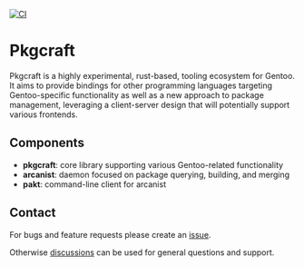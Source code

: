 [![CI](https://github.com/pkgcraft/pkgcraft/workflows/CI/badge.svg)](https://github.com/pkgcraft/pkgcraft/actions/workflows/ci.yml)

# Pkgcraft

Pkgcraft is a highly experimental, rust-based, tooling ecosystem for Gentoo. It
aims to provide bindings for other programming languages targeting
Gentoo-specific functionality as well as a new approach to package management,
leveraging a client-server design that will potentially support various
frontends.

## Components

- **pkgcraft**: core library supporting various Gentoo-related functionality
- **arcanist**: daemon focused on package querying, building, and merging
- **pakt**: command-line client for arcanist

## Contact

For bugs and feature requests please create an [issue][1].

Otherwise [discussions][2] can be used for general questions and support.

[1]: <https://github.com/pkgcraft/pkgcraft/issues>
[2]: <https://github.com/pkgcraft/pkgcraft/discussions>

